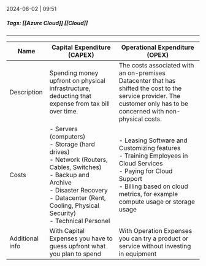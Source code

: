
2024-08-02 | 09:51

##### Tags: [[Azure Cloud]] [[Cloud]]

---


| Name            | Capital Expenditure (CAPEX)                                                                                                                                                                                         | Operational Expenditure (OPEX)                                                                                                                                                                      |
| --------------- | ------------------------------------------------------------------------------------------------------------------------------------------------------------------------------------------------------------------- | --------------------------------------------------------------------------------------------------------------------------------------------------------------------------------------------------- |
| Description     | Spending money upfront on physical infrastructure, deducting that expense from tax bill over time.                                                                                                                  | The costs associated with an on-premises Datacenter that has shifted the cost to the service provider. The customer only has to be concerned with non-physical costs.                               |
| Costs           | - Servers (computers)<br>- Storage (hard drives)<br>- Network (Routers, Cables, Switches)<br>- Backup and Archive<br>- Disaster Recovery<br>- Datacenter (Rent, Cooling, Physical Security)<br>- Technical Personel | - Leasing Software and Customizing features<br>- Training Employees in Cloud Services<br>- Paying for Cloud Support<br>- Billing based on cloud metrics, for example compute usage or storage usage |
| Additional info | With Capital Expenses you have to guess upfront what you plan to spend                                                                                                                                              | With Operation Expenses you can try a product or service without investing in equipment                                                                                                             |
